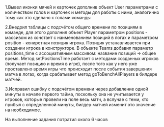 1.Вывел иконки мячей и карточек дополнив объект User параметрами с количеством голов и карточек и методы для работы с ними, 
аналогично тому как это сделано с голами команды

2.Внедрил таблицы с подсчётом общего времени по позициям в команде, 
для этого дополнил объект Player параметром positions - массивом из 
констант с наименованием позиций в логах и параметром position - конкретная позиция игрока. Позиция 
устанавливается при создании игрока в конструкторе. В объекте Teams добавил параметр positions_time с ассоциативным массивом:
название позиций => общее время. Метод setPositionsTime работает с методами созданных игроков (получает позицию и время в игре), после того как у него уже
проставлено время игры что происходит после события завершения матча в логах, когда срабатывает метод goToBenchAllPlayers
в билдере матчей. 

3.Исправил ошибку с подсчётом времени через добавление одной минуты в начале первого тайма, поскольку она не учитывается у игроков, 
которые провели на поле весь матч, а вслучае с теми, кто прибыл с определенной минуты, 
билдер матчей изменит это значение на необходимое. 

На выполнение задания потратил около 6 часов 
